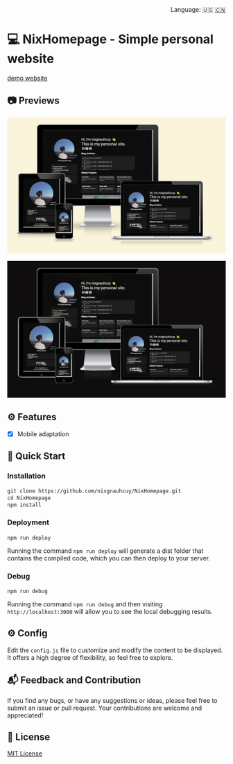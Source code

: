 <div align="right">
  Language:
  🇺🇸
  <a title="Chinese" href="/README_CN.md">🇨🇳</a>
</div>

# :computer: NixHomepage - Simple personal website

[demo website](https://www.nixgnauhcuy.top/)

## :camera: Previews

![](/docs/img/light.png)

![](/docs/img/dark.png)

## :gear: Features

- [x] Mobile adaptation

## :rocket: Quick Start

### Installation

```
git clone https://github.com/nixgnauhcuy/NixHomepage.git
cd NixHomepage
npm install
```

### Deployment

```
npm run deploy
```

Running the command `npm run deploy` will generate a dist folder that contains the compiled code, which you can then deploy to your server.

### Debug

```
npm run debug
```

Running the command `npm run debug` and then visiting `http://localhost:3000` will allow you to see the local debugging results.

## :gear: Config

Edit the `config.js` file to customize and modify the content to be displayed. It offers a high degree of flexibility, so feel free to explore.


## :mailbox_with_mail: Feedback and Contribution

If you find any bugs, or have any suggestions or ideas, please feel free to submit an issue or pull request. Your contributions are welcome and appreciated!

## :page_facing_up: License

[MIT License](https://github.com/nixgnauhcuy/NixHomepage/blob/main/LICENSE)
